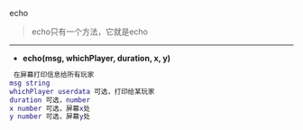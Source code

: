 echo

> echo只有一个方法，它就是echo

---

* **echo(msg, whichPlayer, duration, x, y)**
```lua
 在屏幕打印信息给所有玩家
msg string
whichPlayer userdata 可选，打印给某玩家
duration 可选，number
x number 可选，屏幕x处
y number 可选，屏幕y处
```
